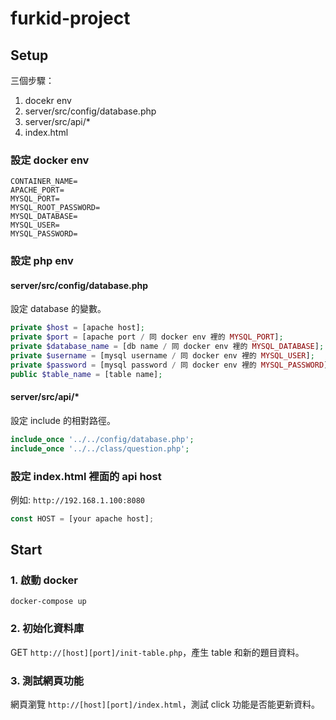# furkid-project

## Setup

三個步驟：

1. docekr env
2. server/src/config/database.php
3. server/src/api/*
4. index.html

### 設定 docker env

```env
CONTAINER_NAME=
APACHE_PORT=
MYSQL_PORT=
MYSQL_ROOT_PASSWORD=
MYSQL_DATABASE=
MYSQL_USER=
MYSQL_PASSWORD=
```

### 設定 php env

#### server/src/config/database.php

設定 database 的變數。

```php
private $host = [apache host];
private $port = [apache port / 同 docker env 裡的 MYSQL_PORT];
private $database_name = [db name / 同 docker env 裡的 MYSQL_DATABASE];
private $username = [mysql username / 同 docker env 裡的 MYSQL_USER];
private $password = [mysql password / 同 docker env 裡的 MYSQL_PASSWORD];
public $table_name = [table name];
```

#### server/src/api/*

設定 include 的相對路徑。

```php
include_once '../../config/database.php';
include_once '../../class/question.php';
```

### 設定 index.html 裡面的 api host

例如: `http://192.168.1.100:8080`

```js
const HOST = [your apache host];
```

## Start

### 1. 啟動 docker

```shell
docker-compose up
```

### 2. 初始化資料庫

GET `http://[host][port]/init-table.php`，產生 table 和新的題目資料。

### 3. 測試網頁功能

網頁瀏覽 `http://[host][port]/index.html`，測試 click 功能是否能更新資料。
